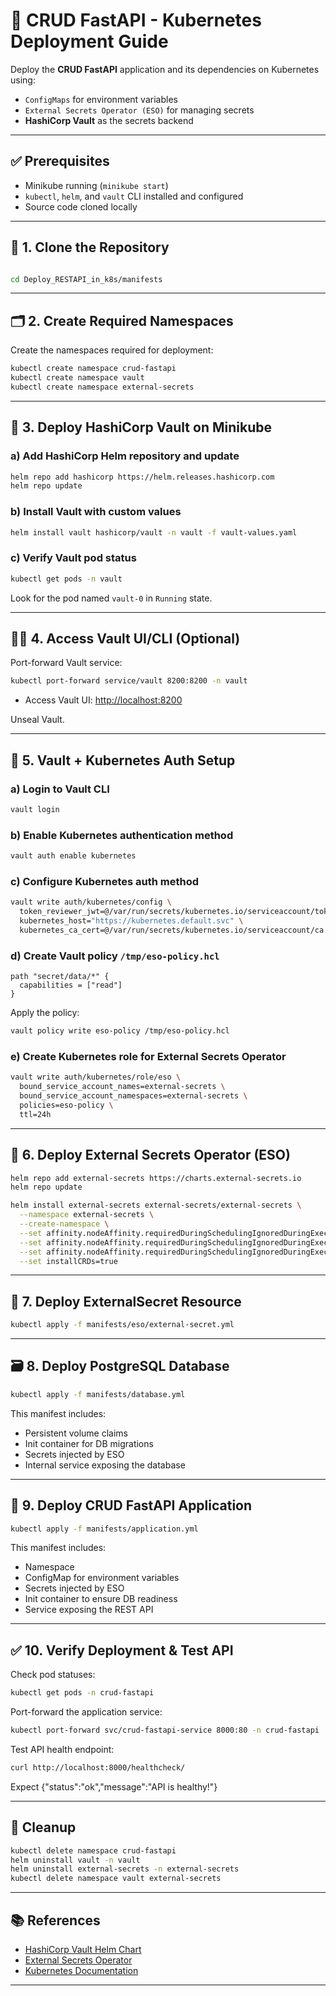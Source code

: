 # 🚀 CRUD FastAPI - Kubernetes Deployment Guide

Deploy the **CRUD FastAPI** application and its dependencies on Kubernetes using:

- `ConfigMaps` for environment variables  
- `External Secrets Operator (ESO)` for managing secrets  
- **HashiCorp Vault** as the secrets backend  

---

## ✅ Prerequisites

* Minikube running (`minikube start`)
* `kubectl`, `helm`, and `vault` CLI installed and configured
* Source code cloned locally

---

## 🧱 1. Clone the Repository

```bash

cd Deploy_RESTAPI_in_k8s/manifests
```

---

## 🗂️ 2. Create Required Namespaces

Create the namespaces required for deployment:

```bash
kubectl create namespace crud-fastapi
kubectl create namespace vault
kubectl create namespace external-secrets
```

---

## 🔐 3. Deploy HashiCorp Vault on Minikube

### a) Add HashiCorp Helm repository and update

```bash
helm repo add hashicorp https://helm.releases.hashicorp.com
helm repo update
```

### b) Install Vault with custom values

```bash
helm install vault hashicorp/vault -n vault -f vault-values.yaml
```

### c) Verify Vault pod status

```bash
kubectl get pods -n vault
```

Look for the pod named `vault-0` in `Running` state.

---

## 🕵️‍♂️ 4. Access Vault UI/CLI (Optional)

Port-forward Vault service:

```bash
kubectl port-forward service/vault 8200:8200 -n vault
```

* Access Vault UI: [http://localhost:8200](http://localhost:8200)


Unseal Vault.

---

## 🔧 5. Vault + Kubernetes Auth Setup

### a) Login to Vault CLI

```bash
vault login
```

### b) Enable Kubernetes authentication method

```bash
vault auth enable kubernetes
```

### c) Configure Kubernetes auth method

```bash
vault write auth/kubernetes/config \
  token_reviewer_jwt=@/var/run/secrets/kubernetes.io/serviceaccount/token \
  kubernetes_host="https://kubernetes.default.svc" \
  kubernetes_ca_cert=@/var/run/secrets/kubernetes.io/serviceaccount/ca.crt
```

### d) Create Vault policy `/tmp/eso-policy.hcl`

```hcl
path "secret/data/*" {
  capabilities = ["read"]
}
```

Apply the policy:

```bash
vault policy write eso-policy /tmp/eso-policy.hcl
```

### e) Create Kubernetes role for External Secrets Operator

```bash
vault write auth/kubernetes/role/eso \
  bound_service_account_names=external-secrets \
  bound_service_account_namespaces=external-secrets \
  policies=eso-policy \
  ttl=24h
```

---

## 🔁 6. Deploy External Secrets Operator (ESO)

```bash
helm repo add external-secrets https://charts.external-secrets.io
helm repo update

helm install external-secrets external-secrets/external-secrets \
  --namespace external-secrets \
  --create-namespace \
  --set affinity.nodeAffinity.requiredDuringSchedulingIgnoredDuringExecution.nodeSelectorTerms[0].matchExpressions[0].key=type \
  --set affinity.nodeAffinity.requiredDuringSchedulingIgnoredDuringExecution.nodeSelectorTerms[0].matchExpressions[0].operator=In \
  --set affinity.nodeAffinity.requiredDuringSchedulingIgnoredDuringExecution.nodeSelectorTerms[0].matchExpressions[0].values[0]=dependent_services \
  --set installCRDs=true
```

---

## 🔗 7. Deploy ExternalSecret Resource

```bash
kubectl apply -f manifests/eso/external-secret.yml
```

---

## 🗃️ 8. Deploy PostgreSQL Database

```bash
kubectl apply -f manifests/database.yml
```

This manifest includes:

* Persistent volume claims
* Init container for DB migrations
* Secrets injected by ESO
* Internal service exposing the database

---

## 🚀 9. Deploy CRUD FastAPI Application

```bash
kubectl apply -f manifests/application.yml
```

This manifest includes:

* Namespace
* ConfigMap for environment variables
* Secrets injected by ESO
* Init container to ensure DB readiness
* Service exposing the REST API

---

## ✅ 10. Verify Deployment & Test API

Check pod statuses:

```bash
kubectl get pods -n crud-fastapi
```

Port-forward the application service:

```bash
kubectl port-forward svc/crud-fastapi-service 8000:80 -n crud-fastapi
```

Test API health endpoint:

```bash
curl http://localhost:8000/healthcheck/

```

Expect
{"status":"ok","message":"API is healthy!"}

---

## 🧹 Cleanup

```bash
kubectl delete namespace crud-fastapi
helm uninstall vault -n vault
helm uninstall external-secrets -n external-secrets
kubectl delete namespace vault external-secrets
```

---

## 📚 References

* [HashiCorp Vault Helm Chart](https://github.com/hashicorp/vault-helm)
* [External Secrets Operator](https://external-secrets.io/)
* [Kubernetes Documentation](https://kubernetes.io/docs/home/)

---
